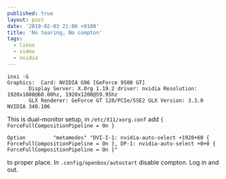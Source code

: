 ```yaml
---
published: true
layout: post
date: '2019-02-03 21:06 +0100'
title: 'No tearing, No compton'
tags:
  - linux
  - video
  - nvidia
---
```

    inxi -G
    Graphics:  Card: NVIDIA G96 [GeForce 9500 GT]
           Display Server: X.Org 1.19.2 driver: nvidia Resolution: 1920x1080@60.00hz, 1920x1200@59.95hz
           GLX Renderer: GeForce GT 120/PCIe/SSE2 GLX Version: 3.3.0 NVIDIA 340.106
           
This is dual-monitor setup, in `/etc/X11/xorg.conf` add `{ ForceFullCompositionPipeline = On }`

    Option         "metamodes" "DVI-I-1: nvidia-auto-select +1920+60 { ForceFullCompositionPipeline = On }, DP-1: nvidia-auto-select +0+0 { ForceFullCompositionPipeline = On }"

to proper place. In `.config/openbox/autostart` disable compton. Log in and out.

